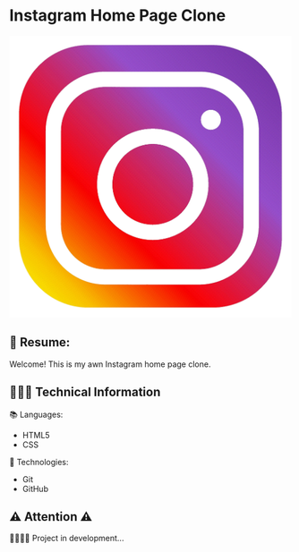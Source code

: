 # Instagram Home Page Clone

<div>
<img src="./img/favicon-instagram.png" alt="Instagram logo">
</div>

## 📄 Resume:
Welcome! This is my awn Instagram home page clone.

## 👨🏻‍💻 Technical Information
📚 Languages:

* HTML5
* CSS

🚀 Technologies:

* Git
* GitHub

## ⚠️ Attention ⚠️ 
👷🏻‍♂️🚧 Project in development...


